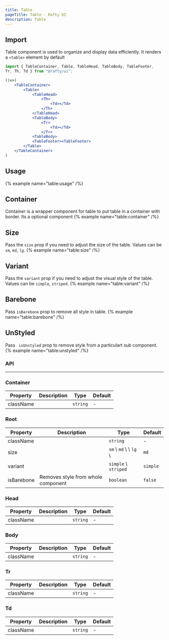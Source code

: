 ```yaml
---
title: Table
pageTitle: Table - Rafty UI
description: Table
---
```


## Import

Table component is used to organize and display data efficiently. It renders a `<table>` element by default

```jsx
import { TableContainer, Table, TableHead, TableBody, TableFooter,
Tr, Th, Td } from "@rafty/ui";

()=>(
    <TableContainer>
        <Table>
            <TableHead>
                <Th>
                    <Td></Td>
                </Th>
            </TableHead>
            <TableBody>
                <Tr>
                    <Td></Td>
                </Tr>
            <TableBody>
            <TableFooter><TableFooter>
        </Table>
    </TableContainer>
)
```

## Usage

{% example name="table:usage" /%}

## Container

Container is a wrapper component for table to put table in a container with border. Its a optional component
{% example name="table:container" /%}

## Size

Pass the `size` prop if you need to adjust the size of the table. Values can be `sm`, `md`, `lg`.
{% example name="table:size" /%}

## Variant

Pass the `variant` prop if you need to adjust the visual style of the table. Values can be `simple`, `striped`.
{% example name="table:variant" /%}

## Barebone

Pass `isBarebone` prop to remove all style in table.
{% example name="table:barebone" /%}

## UnStyled

Pass ` isUnstyled` prop to remove style from a particulart sub component.
{% example name="table:unstyled" /%}

### API

---

### Container

| Property  | Description | Type     | Default |
| --------- | ----------- | -------- | ------- |
| className |             | `string` | -       |

### Root

| Property   | Description                        | Type                    | Default  |
| ---------- | ---------------------------------- | ----------------------- | -------- |
| className  |                                    | `string`                | -        |
| size       |                                    | `sm` \ `md` \ \ `lg` \  | `md`     |
| variant    |                                    | `simple` \ `striped`    | `simple` |
| isBarebone | Removes style from whole component | `boolean`               | `false`  |

### Head

| Property  | Description | Type     | Default |
| --------- | ----------- | -------- | ------- |
| className |             | `string` | -       |

### Body

| Property  | Description | Type     | Default |
| --------- | ----------- | -------- | ------- |
| className |             | `string` | -       |

### Tr

| Property  | Description | Type     | Default |
| --------- | ----------- | -------- | ------- |
| className |             | `string` | -       |

### Td

| Property  | Description | Type     | Default |
| --------- | ----------- | -------- | ------- |
| className |             | `string` | -       |
